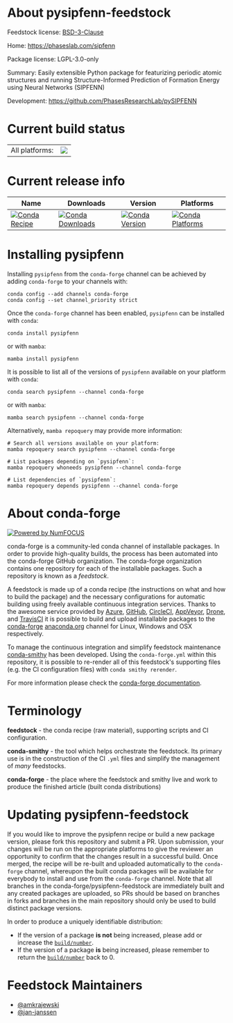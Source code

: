 About pysipfenn-feedstock
=========================

Feedstock license: [BSD-3-Clause](https://github.com/conda-forge/pysipfenn-feedstock/blob/main/LICENSE.txt)

Home: https://phaseslab.com/sipfenn

Package license: LGPL-3.0-only

Summary: Easily extensible Python package for featurizing periodic atomic structures and running Structure-Informed Prediction of Formation Energy using Neural Networks (SIPFENN)

Development: https://github.com/PhasesResearchLab/pySIPFENN

Current build status
====================


<table><tr><td>All platforms:</td>
    <td>
      <a href="https://dev.azure.com/conda-forge/feedstock-builds/_build/latest?definitionId=19005&branchName=main">
        <img src="https://dev.azure.com/conda-forge/feedstock-builds/_apis/build/status/pysipfenn-feedstock?branchName=main">
      </a>
    </td>
  </tr>
</table>

Current release info
====================

| Name | Downloads | Version | Platforms |
| --- | --- | --- | --- |
| [![Conda Recipe](https://img.shields.io/badge/recipe-pysipfenn-green.svg)](https://anaconda.org/conda-forge/pysipfenn) | [![Conda Downloads](https://img.shields.io/conda/dn/conda-forge/pysipfenn.svg)](https://anaconda.org/conda-forge/pysipfenn) | [![Conda Version](https://img.shields.io/conda/vn/conda-forge/pysipfenn.svg)](https://anaconda.org/conda-forge/pysipfenn) | [![Conda Platforms](https://img.shields.io/conda/pn/conda-forge/pysipfenn.svg)](https://anaconda.org/conda-forge/pysipfenn) |

Installing pysipfenn
====================

Installing `pysipfenn` from the `conda-forge` channel can be achieved by adding `conda-forge` to your channels with:

```
conda config --add channels conda-forge
conda config --set channel_priority strict
```

Once the `conda-forge` channel has been enabled, `pysipfenn` can be installed with `conda`:

```
conda install pysipfenn
```

or with `mamba`:

```
mamba install pysipfenn
```

It is possible to list all of the versions of `pysipfenn` available on your platform with `conda`:

```
conda search pysipfenn --channel conda-forge
```

or with `mamba`:

```
mamba search pysipfenn --channel conda-forge
```

Alternatively, `mamba repoquery` may provide more information:

```
# Search all versions available on your platform:
mamba repoquery search pysipfenn --channel conda-forge

# List packages depending on `pysipfenn`:
mamba repoquery whoneeds pysipfenn --channel conda-forge

# List dependencies of `pysipfenn`:
mamba repoquery depends pysipfenn --channel conda-forge
```


About conda-forge
=================

[![Powered by
NumFOCUS](https://img.shields.io/badge/powered%20by-NumFOCUS-orange.svg?style=flat&colorA=E1523D&colorB=007D8A)](https://numfocus.org)

conda-forge is a community-led conda channel of installable packages.
In order to provide high-quality builds, the process has been automated into the
conda-forge GitHub organization. The conda-forge organization contains one repository
for each of the installable packages. Such a repository is known as a *feedstock*.

A feedstock is made up of a conda recipe (the instructions on what and how to build
the package) and the necessary configurations for automatic building using freely
available continuous integration services. Thanks to the awesome service provided by
[Azure](https://azure.microsoft.com/en-us/services/devops/), [GitHub](https://github.com/),
[CircleCI](https://circleci.com/), [AppVeyor](https://www.appveyor.com/),
[Drone](https://cloud.drone.io/welcome), and [TravisCI](https://travis-ci.com/)
it is possible to build and upload installable packages to the
[conda-forge](https://anaconda.org/conda-forge) [anaconda.org](https://anaconda.org/)
channel for Linux, Windows and OSX respectively.

To manage the continuous integration and simplify feedstock maintenance
[conda-smithy](https://github.com/conda-forge/conda-smithy) has been developed.
Using the ``conda-forge.yml`` within this repository, it is possible to re-render all of
this feedstock's supporting files (e.g. the CI configuration files) with ``conda smithy rerender``.

For more information please check the [conda-forge documentation](https://conda-forge.org/docs/).

Terminology
===========

**feedstock** - the conda recipe (raw material), supporting scripts and CI configuration.

**conda-smithy** - the tool which helps orchestrate the feedstock.
                   Its primary use is in the construction of the CI ``.yml`` files
                   and simplify the management of *many* feedstocks.

**conda-forge** - the place where the feedstock and smithy live and work to
                  produce the finished article (built conda distributions)


Updating pysipfenn-feedstock
============================

If you would like to improve the pysipfenn recipe or build a new
package version, please fork this repository and submit a PR. Upon submission,
your changes will be run on the appropriate platforms to give the reviewer an
opportunity to confirm that the changes result in a successful build. Once
merged, the recipe will be re-built and uploaded automatically to the
`conda-forge` channel, whereupon the built conda packages will be available for
everybody to install and use from the `conda-forge` channel.
Note that all branches in the conda-forge/pysipfenn-feedstock are
immediately built and any created packages are uploaded, so PRs should be based
on branches in forks and branches in the main repository should only be used to
build distinct package versions.

In order to produce a uniquely identifiable distribution:
 * If the version of a package **is not** being increased, please add or increase
   the [``build/number``](https://docs.conda.io/projects/conda-build/en/latest/resources/define-metadata.html#build-number-and-string).
 * If the version of a package **is** being increased, please remember to return
   the [``build/number``](https://docs.conda.io/projects/conda-build/en/latest/resources/define-metadata.html#build-number-and-string)
   back to 0.

Feedstock Maintainers
=====================

* [@amkrajewski](https://github.com/amkrajewski/)
* [@jan-janssen](https://github.com/jan-janssen/)

